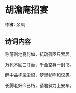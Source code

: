 # 胡澹庵招宴

**作者**: 余凤

## 诗词内容

称藩割地竟何如，抗疏孤臣只索居。

万死不回三寸舌，千金空募一封书。

醉中益抱蒙尘恨，梦里犹呼和议愚。

长脚老奸今已朽，请君努力上安车。

